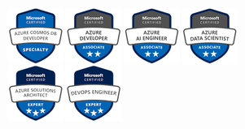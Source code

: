 [![Microsoft Certified: Azure Cosmos DB Developer Specialty](https://raw.githubusercontent.com/alexanderkozlenko/alexanderkozlenko/main/.github/images/69ec4ccf-43d4-47ac-a90b-d8039f8b5daf.png)](https://learn.microsoft.com/en-us/users/alexander-kozlenko/credentials/81d936958bbe9fb5)
[![Microsoft Certified: Azure Developer Associate](https://raw.githubusercontent.com/alexanderkozlenko/alexanderkozlenko/main/.github/images/e166dc5d-e7b0-4abc-8cc7-63904bb92cc8.png)](https://learn.microsoft.com/en-us/users/alexander-kozlenko/credentials/93f8ce95afcdf50e)
[![Microsoft Certified: Azure AI Engineer Associate](https://raw.githubusercontent.com/alexanderkozlenko/alexanderkozlenko/main/.github/images/33cb4069-a300-4a44-af44-e403a4cdf17f.png)](https://learn.microsoft.com/en-us/users/alexander-kozlenko/credentials/51df13eff99133f5)
[![Microsoft Certified: Azure Data Scientist Associate](https://raw.githubusercontent.com/alexanderkozlenko/alexanderkozlenko/main/.github/images/008c77a8-df49-42ff-ab98-df226089313a.png)](https://learn.microsoft.com/en-us/users/alexander-kozlenko/credentials/a3259da7327fb4c1)
[![Microsoft Certified: Azure Solutions Architect Expert](https://raw.githubusercontent.com/alexanderkozlenko/alexanderkozlenko/main/.github/images/ffdcdfbb-256c-4d66-b3be-a38bdbff8ef8.png)](https://learn.microsoft.com/en-us/users/alexander-kozlenko/credentials/1717aef546e3d76)
[![Microsoft Certified: DevOps Engineer Expert](https://raw.githubusercontent.com/alexanderkozlenko/alexanderkozlenko/main/.github/images/c3b13557-7c12-4d19-8d28-c34099a9abf9.png)](https://learn.microsoft.com/en-us/users/alexander-kozlenko/credentials/a62a4d9e5c0fd3ac)
